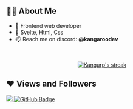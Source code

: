 ## 🙋‍♂️ About Me

- 🔭 Frontend web developer
- 🌱 Svelte, Html, Css
- 📫 Reach me on discord: **@kangaroodev**

<!-- [![React Badge](https://img.shields.io/badge/-React-61DBFB?style=for-the-badge&labelColor=black&logo=react&logoColor=61DBFB)](#)  [![Javascript Badge](https://img.shields.io/badge/-Javascript-F0DB4F?style=for-the-badge&labelColor=black&logo=javascript&logoColor=F0DB4F)](#) [![Typescript Badge](https://img.shields.io/badge/-Typescript-007acc?style=for-the-badge&labelColor=black&logo=typescript&logoColor=007acc)](#) [![Nodejs Badge](https://img.shields.io/badge/-Nodejs-3C873A?style=for-the-badge&labelColor=black&logo=node.js&logoColor=3C873A)](#) [![GraphQL Badge](https://img.shields.io/badge/-GraphQl-e535ab?style=for-the-badge&labelColor=black&logo=node.js&logoColor=e535ab)](#) -->
<br/>

<p align="center">
    <a href="https://github.com/Kangurp/github-readme-streak-stats">
        <img title="🔥 Get streak stats for your profile at git.io/streak-stats" alt="Kangurp's streak" src="https://github-readme-streak-stats.herokuapp.com/?user=Kangurp&theme=black-ice&hide_border=true&stroke=0000&background=060A0CD0"/>
    </a>
</p>

## ❤ Views and Followers
<a href="https://github.com/Meghna-DAS/github-profile-views-counter">
    <img src="https://komarev.com/ghpvc/?username=Kangurp">
</a>
<a href="https://github.com/Kangurp?tab=followers"><img src="https://img.shields.io/github/followers/Kangurp?label=Followers&style=social" alt="GitHub Badge"></a>
